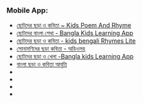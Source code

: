 ### Mobile App:
- [ছোটদের ছড়া ও কবিতা ~ Kids Poem And Rhyme](https://play.google.com/store/apps/details?id=childrensbook.reader)
- [ছোটদের বাংলা শেখা - Bangla Kids Learning App](https://play.google.com/store/apps/details?id=com.rks.preschoolbengali)
- [ছোটদের ছড়া ও কবিতা - kids bengali Rhymes Lite](https://play.google.com/store/apps/details?id=com.rksmobile.bengalirhymeslite&hl=en_US&gl=US)
- [সোনামণিদের ছড়া কবিতা - অডিওসহ](https://play.google.com/store/apps/details?id=com.shamim.sonamoniderchora)
- [ছোটদের ছড়া ও খেলা -Bangla kids Learning App](https://play.google.com/store/apps/details?id=overflow.peoem)
- [বাংলা ছড়া ও কবিতা আবৃত্তি](https://play.google.com/store/apps/details?id=com.dd.chotoderchora)
- []()
- []()
- []()
- []()